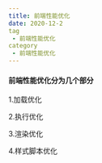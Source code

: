 ```yaml
---
title: 前端性能优化
date: 2020-12-2
tag
 - 前端性能优化
category
 - 前端性能优化
---
```


#### 前端性能优化分为几个部分

1.加载优化

2.执行优化

3.渲染优化

4.样式脚本优化

